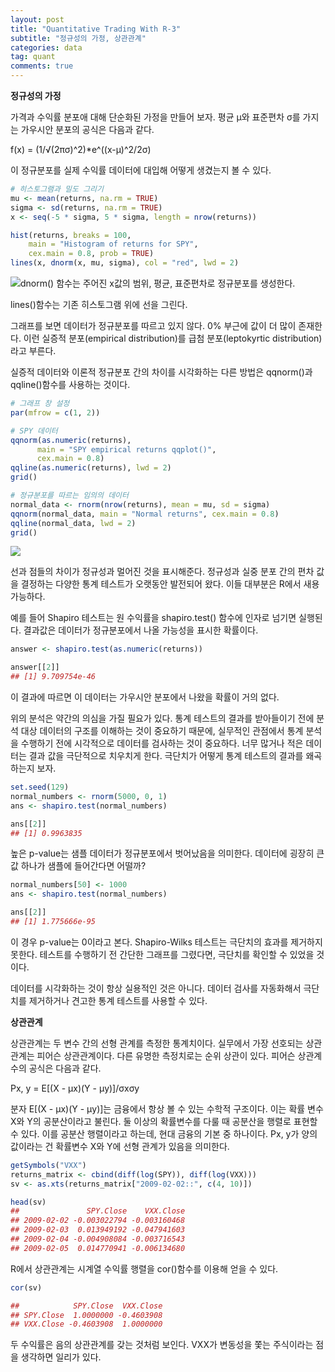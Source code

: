 ```yaml
---
layout: post
title: "Quantitative Trading With R-3"
subtitle: "정규성의 가정, 상관관계"
categories: data
tag: quant
comments: true
---
```


**정규성의 가정**

가격과 수익률 분포애 대해 단순화된 가정을 만들어 보자. 평균 μ와 표준편차 σ를 가지는 가우시안 분포의 공식은 다음과 같다.

f(x) = (1/√(2πσ)^2)*e^((x-μ)^2/2σ) 

이 정규분포를 실제 수익률 데이터에 대입해 어떻게 생겼는지 볼 수 있다.

```R
# 히스토그램과 밀도 그리기
mu <- mean(returns, na.rm = TRUE)
sigma <- sd(returns, na.rm = TRUE)
x <- seq(-5 * sigma, 5 * sigma, length = nrow(returns))

hist(returns, breaks = 100, 
    main = "Histogram of returns for SPY",
    cex.main = 0.8, prob = TRUE)
lines(x, dnorm(x, mu, sigma), col = "red", lwd = 2)
```

![](https://imgur.com/EtYadfR.png)dnorm() 함수는 주어진 x값의 범위,  평균, 표준편차로 정규분포를 생성한다.

lines()함수는 기존 히스토그램 위에 선을 그린다.

그래프를 보면 데이터가 정규분포를 따르고 있지 않다. 0% 부근에 값이 더 많이 존재한다. 이런 실증적 분포(empirical distribution)를 급첨 분포(leptokyrtic distribution)라고 부른다.

실증적 데이터와 이론적 정규분포 간의 차이를 시각화하는 다른 방법은 qqnorm()과 qqline()함수를 사용하는 것이다.

```R
# 그래프 창 설정
par(mfrow = c(1, 2))

# SPY 데이터
qqnorm(as.numeric(returns),
      main = "SPY empirical returns qqplot()",
      cex.main = 0.8)
qqline(as.numeric(returns), lwd = 2)
grid()

# 정규분포를 따르는 임의의 데이터
normal_data <- rnorm(nrow(returns), mean = mu, sd = sigma)
qqnorm(normal_data, main = "Normal returns", cex.main = 0.8)
qqline(normal_data, lwd = 2)
grid()
```

![](https://imgur.com/2wWjAVD.png)

선과 점들의 차이가 정규성과 멀어진 것을 표시해준다. 정규성과 실중 분포 간의 편차 값을 결정하는 다양한 통계 테스트가 오랫동안 발전되어 왔다. 이들 대부분은 R에서 새용 가능하다.

예를 들어 Shapiro 테스트는 원 수익률을 shapiro.test() 함수에 인자로 넘기면 실행된다. 결과값은 데이터가 정규분포에서 나올 가능성을 표시한 확률이다.

```R
answer <- shapiro.test(as.numeric(returns))

answer[[2]]
## [1] 9.709754e-46
```

이 결과에 따르면 이 데이터는 가우시안 분포에서 나왔을 확률이 거의 없다.

위의 분석은 약간의 의심을 가질 필요가 있다. 통계 테스트의 결과를 받아들이기 전에 분석 대상 데이터의 구조를 이해하는 것이 중요하기 때문에, 실무적인 관점에서 통계 분석을 수행하기 전에 시각적으로 데이터를 검사하는 것이 중요하다. 너무 많거나 적은 데이터는 결과 값을 극단적으로 치우치게 한다. 극단치가 어떻게 통계 테스트의 결과를 왜곡하는지 보자.

```R
set.seed(129)
normal_numbers <- rnorm(5000, 0, 1)
ans <- shapiro.test(normal_numbers)

ans[[2]]
## [1] 0.9963835
```

높은 p-value는 샘플 데이터가 정규분포에서 벗어났음을 의미한다. 데이터에 굉장히 큰 값 하나가 샘플에 들어간다면 어떨까?

```R
normal_numbers[50] <- 1000
ans <- shapiro.test(normal_numbers)

ans[[2]]
## [1] 1.775666e-95
```

이 경우 p-value는 0이라고 본다. Shapiro-Wilks 테스트는 극단치의 효과를 제거하지 못한다. 테스트를 수행하기 전 간단한 그래프를 그렸다면, 극단치를 확인할 수 있었을 것이다.

데이터를 시각화하는 것이 항상 실용적인 것은 아니다. 데이터 검사를 자동화해서 극단치를 제거하거나 견고한 통계 테스트를 사용할 수 있다.



**상관관계**

상관관계는 두 변수 간의 선형 관계를 측정한 통계치이다. 실무에서 가장 선호되는 상관관계는 피어슨 상관관계이다. 다른 유명한 측정치로는 순위 상관이 있다. 피어슨 상관계수의 공식은 다음과 같다.

Px, y = E[(X - μx)(Y - μy)]/σxσy

분자 E[(X - μx)(Y - μy)]는 금융에서 항상 볼 수 있는 수학적 구조이다. 이는 확률 변수 X와 Y의 공분산이라고 불린다. 둘 이상의 확률변수를 다룰 때 공분산을 행렬로 표현할 수 있다. 이를 공분산 행렬이라고 하는데, 현대 금융의 기본 중 하나이다. Px, y가 양의 값이라는 건 확률변수 X와 Y에 선형 관계가 있음을 의미한다. 

```R
getSymbols("VXX")
returns_matrix <- cbind(diff(log(SPY)), diff(log(VXX)))
sv <- as.xts(returns_matrix["2009-02-02::", c(4, 10)])

head(sv)
##               SPY.Close    VXX.Close
## 2009-02-02 -0.003022794 -0.003160468
## 2009-02-03  0.013949192 -0.047941603       
## 2009-02-04 -0.004908084 -0.003716543
## 2009-02-05  0.014770941 -0.006134680
```

R에서 상관관계는 시계열 수익률 행렬을 cor()함수를 이용해 얻을 수 있다.

```R
cor(sv)

##            SPY.Close  VXX.Close
## SPY.Close  1.0000000 -0.4603908
## VXX.Close -0.4603908  1.0000000
```

두 수익률은 음의 상관관계를 갖는 것처럼 보인다. VXX가 변동성을 쫓는 주식이라는 점을 생각하면 일리가 있다.
